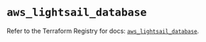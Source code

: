 # `aws_lightsail_database`

Refer to the Terraform Registry for docs: [`aws_lightsail_database`](https://registry.terraform.io/providers/hashicorp/aws/6.7.0/docs/resources/lightsail_database).
